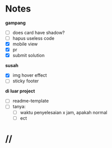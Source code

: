 # Notes

**gampang**
- [ ] does card have shadow?
- [ ] hapus useless code
- [x] mobile view
- [x] pr
- [x] submit solution

**susah**
- [x] img hover effect
- [ ] sticky footer

**di luar project**
- [ ] readme-template
- [ ] tanya:
    - [ ] waktu penyelesaian x jam, apakah normal
    - [ ] ect

# //
